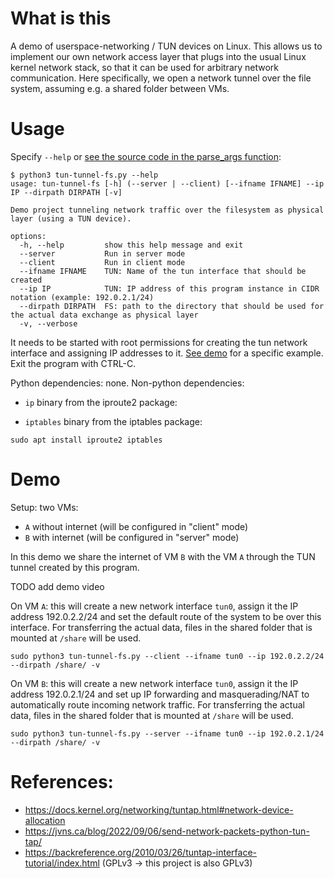 # What is this

A demo of userspace-networking / TUN devices on Linux.
This allows us to implement our own network access layer that plugs into the usual Linux kernel network stack, so that it can be used for arbitrary network communication.
Here specifically, we open a network tunnel over the file system, assuming e.g. a shared folder between VMs.

# Usage

Specify `--help` or [see the source code in the parse_args function](tun-tunnel-fs.py#L26):

```
$ python3 tun-tunnel-fs.py --help
usage: tun-tunnel-fs [-h] (--server | --client) [--ifname IFNAME] --ip IP --dirpath DIRPATH [-v]

Demo project tunneling network traffic over the filesystem as physical layer (using a TUN device).

options:
  -h, --help         show this help message and exit
  --server           Run in server mode
  --client           Run in client mode
  --ifname IFNAME    TUN: Name of the tun interface that should be created
  --ip IP            TUN: IP address of this program instance in CIDR notation (example: 192.0.2.1/24)
  --dirpath DIRPATH  FS: path to the directory that should be used for the actual data exchange as physical layer
  -v, --verbose
```

It needs to be started with root permissions for creating the tun network interface and assigning IP addresses to it.
[See demo](#demo) for a specific example.
Exit the program with CTRL-C.

Python dependencies: none.
Non-python dependencies:

- `ip` binary from the iproute2 package:

- `iptables` binary from the iptables package:

```
sudo apt install iproute2 iptables
```

# Demo

Setup: two VMs:
- `A` without internet (will be configured in "client" mode)
- `B` with internet (will be configured in "server" mode)

In this demo we share the internet of VM `B` with the VM `A` through the TUN tunnel created by this program.

TODO add demo video

On VM `A`: this will create a new network interface `tun0`, assign it the IP address 192.0.2.2/24 and set the default route of the system to be over this interface.
For transferring the actual data, files in the shared folder that is mounted at `/share` will be used.

```
sudo python3 tun-tunnel-fs.py --client --ifname tun0 --ip 192.0.2.2/24 --dirpath /share/ -v
```

On VM `B`: this will create a new network interface `tun0`, assign it the IP address 192.0.2.1/24 and set up IP forwarding and masquerading/NAT to automatically route incoming network traffic.
For transferring the actual data, files in the shared folder that is mounted at `/share` will be used.

```
sudo python3 tun-tunnel-fs.py --server --ifname tun0 --ip 192.0.2.1/24 --dirpath /share/ -v
```

<!--

A and B:
    tmux
    ip address show
    ip route show
    ping -c2 kernel.org

A:
    watch -n1 ls /share
    sudo python3 tun-tunnel-fs.py --client --ifname tun0 --ip 192.0.2.2/24 --dirpath /share/ -v

B:
    sudo python3 tun-tunnel-fs.py --server --ifname tun0 --ip 192.0.2.1/24 --dirpath /share/ -v

A and B:
    ip address show
    ip route show

A:
    dig kernel.org
    ping -c2 kernel.org
    curl http://google.com

A: (restart in non-verbose mode)
    sudo python3 tun-tunnel-fs.py --client --ifname tun0 --ip 192.0.2.2/24 --dirpath /share/

B: (restart in non-verbose mode)
    sudo python3 tun-tunnel-fs.py --server --ifname tun0 --ip 192.0.2.1/24 --dirpath /share/

A: browse to kernel.org
    firefox

-->

# References:

- https://docs.kernel.org/networking/tuntap.html#network-device-allocation
- https://jvns.ca/blog/2022/09/06/send-network-packets-python-tun-tap/
- https://backreference.org/2010/03/26/tuntap-interface-tutorial/index.html (GPLv3 -> this project is also GPLv3)
